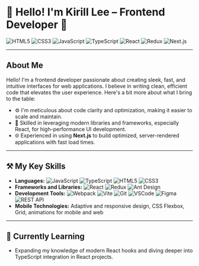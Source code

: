 # 👋 Hello! I'm Kirill Lee – Frontend Developer 🚀

![HTML5](https://img.shields.io/badge/HTML5-E34F26?style=flat-square&logo=html5&logoColor=white) 
![CSS3](https://img.shields.io/badge/CSS3-1572B6?style=flat-square&logo=css3&logoColor=white)
![JavaScript](https://img.shields.io/badge/JavaScript-F7DF1E?style=flat-square&logo=javascript&logoColor=black)
![TypeScript](https://img.shields.io/badge/TypeScript-007ACC?style=flat-square&logo=typescript&logoColor=white)
![React](https://img.shields.io/badge/React-20232A?style=flat-square&logo=react&logoColor=61DAFB)
![Redux](https://img.shields.io/badge/Redux-764ABC?style=flat-square&logo=redux&logoColor=white)
![Next.js](https://img.shields.io/badge/Next.js-000000?style=flat-square&logo=nextdotjs&logoColor=white)

---

## About Me
Hello! I'm a frontend developer passionate about creating sleek, fast, and intuitive interfaces for web applications. I believe in writing clean, efficient code that elevates the user experience. Here's a bit more about what I bring to the table:

- ⚙️ I'm meticulous about code clarity and optimization, making it easier to scale and maintain.
- 📱 Skilled in leveraging modern libraries and frameworks, especially React, for high-performance UI development.
- 🌐 Experienced in using **Next.js** to build optimized, server-rendered applications with fast load times.

---

## ⚒️ My Key Skills

- **Languages:** ![JavaScript](https://img.shields.io/badge/-JavaScript-F7DF1E?style=flat&logo=javascript&logoColor=black) ![TypeScript](https://img.shields.io/badge/-TypeScript-007ACC?style=flat&logo=typescript&logoColor=white) ![HTML5](https://img.shields.io/badge/-HTML5-E34F26?style=flat&logo=html5&logoColor=white) ![CSS3](https://img.shields.io/badge/-CSS3-1572B6?style=flat&logo=css3&logoColor=white)
- **Frameworks and Libraries:** ![React](https://img.shields.io/badge/-React-20232A?style=flat&logo=react&logoColor=61DAFB) ![Redux](https://img.shields.io/badge/-Redux-764ABC?style=flat&logo=redux&logoColor=white) ![Ant Design](https://img.shields.io/badge/-Ant%20Design-0170FE?style=flat&logo=ant-design&logoColor=white)
- **Development Tools:** ![Webpack](https://img.shields.io/badge/-Webpack-8DD6F9?style=flat&logo=webpack&logoColor=black) ![Vite](https://img.shields.io/badge/-Vite-646CFF?style=flat&logo=vite&logoColor=white) ![Git](https://img.shields.io/badge/-Git-F05032?style=flat&logo=git&logoColor=white) ![VSCode](https://img.shields.io/badge/-VS%20Code-007ACC?style=flat&logo=visual-studio-code&logoColor=white) ![Figma](https://img.shields.io/badge/-Figma-F24E1E?style=flat&logo=figma&logoColor=white) ![REST API](https://img.shields.io/badge/-REST%20API-02569B?style=flat&logo=rest&logoColor=white)
- **Mobile Technologies:** Adaptive and responsive design, CSS Flexbox, Grid, animations for mobile and web

---

## 🌱 Currently Learning
- Expanding my knowledge of modern React hooks and diving deeper into TypeScript integration in React projects.

